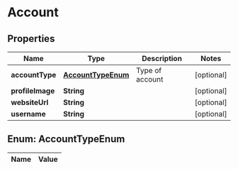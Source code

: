 

# Account

## Properties

Name | Type | Description | Notes
------------ | ------------- | ------------- | -------------
**accountType** | [**AccountTypeEnum**](#AccountTypeEnum) | Type of account |  [optional]
**profileImage** | **String** |  |  [optional]
**websiteUrl** | **String** |  |  [optional]
**username** | **String** |  |  [optional]


## Enum: AccountTypeEnum

Name | Value
---- | -----




